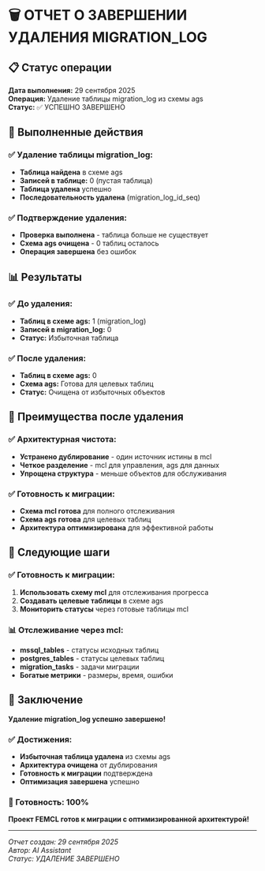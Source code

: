 # 🗑️ ОТЧЕТ О ЗАВЕРШЕНИИ УДАЛЕНИЯ MIGRATION_LOG

## 📋 Статус операции

**Дата выполнения:** 29 сентября 2025  
**Операция:** Удаление таблицы migration_log из схемы ags  
**Статус:** ✅ УСПЕШНО ЗАВЕРШЕНО

## 🎯 Выполненные действия

### ✅ Удаление таблицы migration_log:
- **Таблица найдена** в схеме ags
- **Записей в таблице:** 0 (пустая таблица)
- **Таблица удалена** успешно
- **Последовательность удалена** (migration_log_id_seq)

### ✅ Подтверждение удаления:
- **Проверка выполнена** - таблица больше не существует
- **Схема ags очищена** - 0 таблиц осталось
- **Операция завершена** без ошибок

## 📊 Результаты

### ✅ До удаления:
- **Таблиц в схеме ags:** 1 (migration_log)
- **Записей в migration_log:** 0
- **Статус:** Избыточная таблица

### ✅ После удаления:
- **Таблиц в схеме ags:** 0
- **Схема ags:** Готова для целевых таблиц
- **Статус:** Очищена от избыточных объектов

## 🎯 Преимущества после удаления

### ✅ Архитектурная чистота:
- **Устранено дублирование** - один источник истины в mcl
- **Четкое разделение** - mcl для управления, ags для данных
- **Упрощена структура** - меньше объектов для обслуживания

### ✅ Готовность к миграции:
- **Схема mcl готова** для полного отслеживания
- **Схема ags готова** для целевых таблиц
- **Архитектура оптимизирована** для эффективной работы

## 🚀 Следующие шаги

### ✅ Готовность к миграции:
1. **Использовать схему mcl** для отслеживания прогресса
2. **Создавать целевые таблицы** в схеме ags
3. **Мониторить статусы** через готовые таблицы mcl

### 📊 Отслеживание через mcl:
- **mssql_tables** - статусы исходных таблиц
- **postgres_tables** - статусы целевых таблиц
- **migration_tasks** - задачи миграции
- **Богатые метрики** - размеры, время, ошибки

## 🎉 Заключение

**Удаление migration_log успешно завершено!**

### ✅ Достижения:
- **Избыточная таблица удалена** из схемы ags
- **Архитектура очищена** от дублирования
- **Готовность к миграции** подтверждена
- **Оптимизация завершена** успешно

### 🚀 Готовность: 100%

**Проект FEMCL готов к миграции с оптимизированной архитектурой!**

---
*Отчет создан: 29 сентября 2025*  
*Автор: AI Assistant*  
*Статус: УДАЛЕНИЕ ЗАВЕРШЕНО*